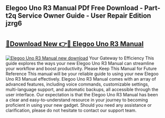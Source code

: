 ## Elegoo Uno R3 Manual PDf Free Download - Part-t2q Service Owner Guide - User Repair Edition jzrg6

# <h2><a href="http://bc31953.oget.top/?id=Elegoo+Uno+R3+Manual">🔗Download New 👉🔴 Elegoo Uno R3 Manual</a></h2>

[![Elegoo Uno R3 Manual new download](https://i.imgur.com/5g1atiW.png)](http://bc31953.oget.top/?id=Elegoo+Uno+R3+Manual)
Your Gateway to Efficiency This guide explores the ways your new Elegoo Uno R3 Manual can streamline your workflow and boost productivity. Please Keep This Manual for Future Reference This manual will be your reliable guide to using your new Elegoo Uno R3 Manual effectively. Elegoo Uno R3 Manual comes with an array of advanced features, including voice commands, customizable settings, multi-language support, and automatic backups, all accessible through the user interface. Our expectation is that the Elegoo Uno R3 Manual has been a clear and easy-to-understand resource in your journey to becoming proficient in using your new gadget. Should you need any assistance or clarification, please do not hesitate to contact our support team.

